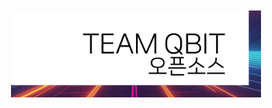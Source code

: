 <br/>
<br/>
<div align="center">
<img src="https://github.com/team-qbit/.github/blob/main/profile/banner.png?raw=true" width="400px">
</div>
<br/>
<br/>

